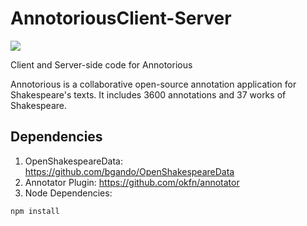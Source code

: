 AnnotoriousClient-Server
========================
<img src="https://raw.github.com/bgando/AnnotoriousClient-Server/master/public/img/penLight.jpeg"/>

Client and Server-side code for Annotorious

Annotorious is a collaborative open-source annotation application for Shakespeare's texts. It includes 3600 annotations and 37 works of Shakespeare.

Dependencies
--
1. OpenShakespeareData: https://github.com/bgando/OpenShakespeareData 
2. Annotator Plugin: https://github.com/okfn/annotator
3. Node Dependencies:
  ```
  npm install 
  ```
